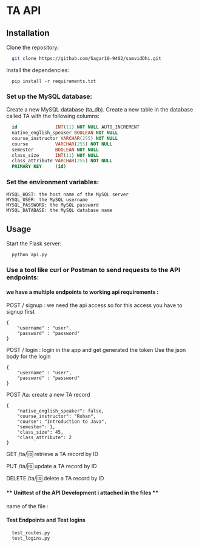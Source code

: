 
#  TA API

## Installation


Clone the repository:
```bash
  git clone https://github.com/Sagar10-9402/samvidDhi.git  
```
  
Install the dependencies:

```
  pip install -r requirements.txt

```

### Set up the MySQL database:

Create a new MySQL database (ta_db).
Create a new table in the database called TA with the following columns:

```SQL 
  id              INT(11) NOT NULL AUTO_INCREMENT
  native_english_speaker BOOLEAN NOT NULL
  course_instructor VARCHAR(255) NOT NULL
  course          VARCHAR(255) NOT NULL
  semester        BOOLEAN NOT NULL
  class_size      INT(11) NOT NULL
  class_attribute VARCHAR(255) NOT NULL
  PRIMARY KEY     (id)

```

### Set the environment variables:

```JWT_SECRET_KEY: the secret key for JWT token generation and verification
MYSQL_HOST: the host name of the MySQL server
MYSQL_USER: the MySQL username
MYSQL_PASSWORD: the MySQL password
MYSQL_DATABASE: the MySQL database name 
```


## Usage

Start the Flask server:

``` 
  python api.py
```


### Use a tool like curl or Postman to send requests to the API endpoints:
#### we have a multiple endpoints to working api requirements : 

POST / signup : we need the api access so for this access you have to signup first 
```
{
    "username" : "user",
    "password" : "password"
}
```

POST /  login : login in the app and get generated the token
Use the json body for the login 
```
{
    "username" : "user",
    "password" : "password"
}
```

POST /ta: create a new TA record
```
{        
    "native_english_speaker": false,
    "course_instructor": "Rohan",
    "course": "Introduction to Java",
    "semester": 1,
    "class_size": 45,
    "class_attribute": 2
}

```

GET /ta/:id: retrieve a TA record by ID

PUT /ta/:id: update a TA record by ID

DELETE /ta/:id: delete a TA record by ID




#### ** Unittest of the API Development  i attached in the files **

name of the file :
#### Test Endpoints and Test logins 

``` 
  test_routes.py 
  test_logins.py 
```  






